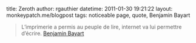 title: Zeroth
author: rgauthier
datetime: 2011-01-30 19:21:22
layout: monkeypatch.me/blogpost
tags: noticeable page, quote, Benjamin Bayart

> L’imprimerie a permis au peuple de lire, internet va lui permettre d’écrire.
> <span class="author">
>   <a href="http://fr.wikipedia.org/wiki/Benjamin_Bayart">Benjamin Bayart</a>
> </span>

